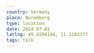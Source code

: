 ```yaml
---
country: Germany
place: Nuremberg
type: location
date: 2024-07-01
latlng: 49.4204144, 11.1183377
tags: talk
---
```

